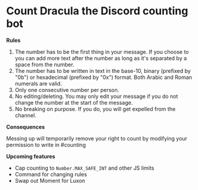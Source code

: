 # Count Dracula the Discord counting bot

**Rules**

1. The number has to be the first thing in your message. If you choose to you can add more text after the number as long as it's separated by a space from the number.
2. The number has to be written in text in the base-10, binary (prefixed by "0b") or hexadecimal (prefixed by "0x") format. Both Arabic and Roman numerals are valid.
3. Only one consecutive number per person.
4. No editing/deleting. You may only edit your message if you do not change the number at the start of the message.
5. No breaking on purpose. If you do, you will get expelled from the channel.

**Consequences**

Messing up will temporarily remove your right to count by modifying your permission to write in #counting

**Upcoming features**
* Cap counting to `Number.MAX_SAFE_INT` and other JS limits
* Command for changing rules
* Swap out Moment for Luxon